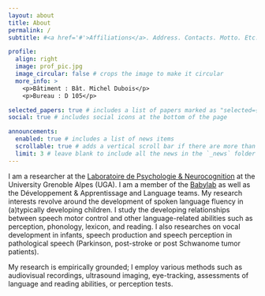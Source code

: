 ```yaml
---
layout: about
title: About
permalink: /
subtitle: #<a href='#'>Affiliations</a>. Address. Contacts. Motto. Etc.

profile:
  align: right
  image: prof_pic.jpg
  image_circular: false # crops the image to make it circular
  more_info: >
    <p>Bâtiment : Bât. Michel Dubois</p>
    <p>Bureau : D 105</p>

selected_papers: true # includes a list of papers marked as "selected={true}"
social: true # includes social icons at the bottom of the page

announcements:
  enabled: true # includes a list of news items
  scrollable: true # adds a vertical scroll bar if there are more than 3 news items
  limit: 3 # leave blank to include all the news in the `_news` folder
---
```


I am a researcher at the [Laboratoire de Psychologie & Neurocognition](https://lpnc.univ-grenoble-alpes.fr/fr) at the University Grenoble Alpes (UGA). I am a member of the [Babylab](https://lpnc.univ-grenoble-alpes.fr/fr/babylab) as well as the Développement & Apprentissage and Language teams.
My research interests revolve around the development of spoken language fluency in (a)typically developing children. I study the developing relationships between speech motor control and other language-related abilities such as perception, phonology, lexicon, and reading. I also researches on vocal development in infants, speech production and speech perception in pathological speech (Parkinson, post-stroke or post Schwanome tumor patients).

My research is empirically grounded; I employ various methods such as audiovisual recordings, ultrasound imaging, eye-tracking, assessments of language and reading abilities, or perception tests.

